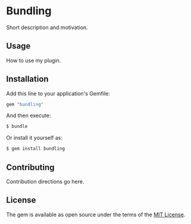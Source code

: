 # Bundling
Short description and motivation.

## Usage
How to use my plugin.

## Installation
Add this line to your application's Gemfile:

```ruby
gem "bundling"
```

And then execute:
```bash
$ bundle
```

Or install it yourself as:
```bash
$ gem install bundling
```

## Contributing
Contribution directions go here.

## License
The gem is available as open source under the terms of the [MIT License](https://opensource.org/licenses/MIT).
